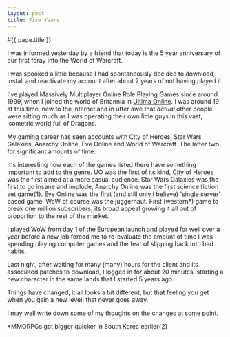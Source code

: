 ```yaml
---
layout: post
title: Five Years
---
```


#{{ page.title }}

I was informed yesterday by a friend that today is the 5 year anniversary of our first foray into the World of Warcraft.

I was spooked a little because I had spontaneously decided to download, install and reactivate my account after about 2 years of not having played it.

I've played Massively Multiplayer Online Role Playing Games since around 1999, when I joined the world of Britannia in [Ultima Online][UO]. I was around 19 at this time, new to the internet and in utter awe that *actual* other people were sitting much as I was operating their own little guys in this vast, isometric world full of Dragons.

My gaming career has seen accounts with City of Heroes, Star Wars Galaxies, Anarchy Online, Eve Online and World of Warcraft. The latter two for significant amounts of time.

It's interesting how each of the games listed there have something important to add to the genre. UO was the first of its kind, City of Heroes was the first aimed at a more casual audience. Star Wars Galaxies was the first to go insane and implode, Anarchy Online was the first science fiction set game[{1}][REF1]. Eve Online was the first (and still only I believe) 'single server' based game. WoW of course was the juggernaut. First (western*) game to break one million subscribers, its broad appeal growing it all out of proportion to the rest of the market.

I played WoW from day 1 of the European launch and played for well over a year before a new job forced me to re-evaluate the amount of time I was spending playing computer games and the fear of slipping back into bad habits.

Last night, after waiting for many (many) hours for the client and its associated patches to download, I logged in for about 20 minutes, starting a new character in the same lands that I started 5 years ago.

Things have changed, it all looks a bit different, but that feeling you get when you gain a new level; that never goes away.

I may well write down some of my thoughts on the changes at some point.

 *MMORPGs got bigger quicker in South Korea earlier[{2}][REF2]

[UO]: http://www.ultimaonline.com
[REF1]: http://timelines.com/topics/mmorpg
[REF2]: http://en.wikipedia.org/wiki/History_of_MMORPGs#Commercial_MMORPGs_on_the_Internet